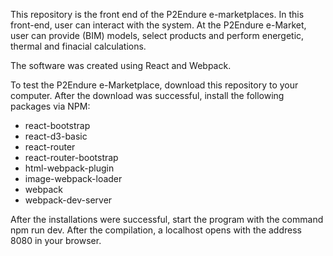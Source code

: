 This repository is the front end of the P2Endure e-marketplaces. In this front-end, user can interact with the system. At the P2Endure e-Market, user can provide (BIM) models, select products and perform energetic, thermal and finacial calculations. 

The software was created using React and Webpack.

To test the P2Endure e-Marketplace, download this repository to your computer. After the download was successful, install the following packages via NPM:
  - react-bootstrap
  - react-d3-basic
  - react-router
  - react-router-bootstrap
  - html-webpack-plugin
  - image-webpack-loader
  - webpack
  - webpack-dev-server
  
After the installations were successful, start the program with the command npm run dev. After the compilation, a localhost opens with the address 8080 in your browser.
